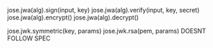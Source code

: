 jose.jwa(alg).sign(input, key)
jose.jwa(alg).verify(input, key, secret)
jose.jwa(alg).encrypt()
jose.jwa(alg).decrypt()

jose.jwk.symmetric(key, params)
jose.jwk.rsa(pem, params) DOESNT FOLLOW SPEC